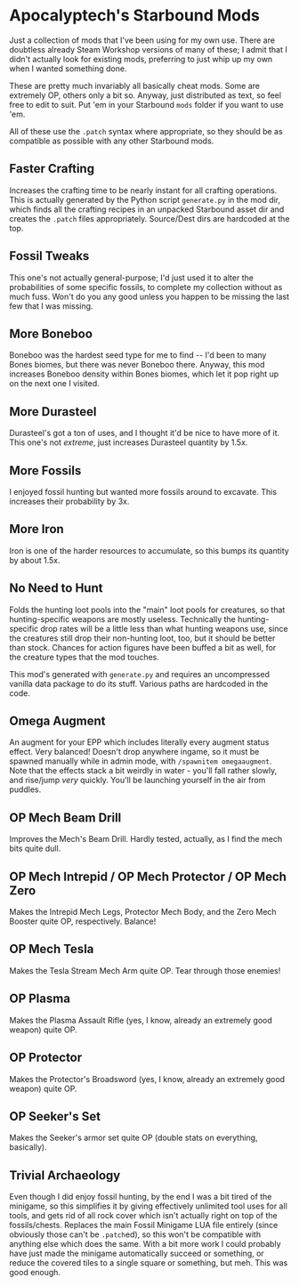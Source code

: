 # Apocalyptech's Starbound Mods

Just a collection of mods that I've been using for my own use.  There are
doubtless already Steam Workshop versions of many of these; I admit that
I didn't actually look for existing mods, preferring to just whip up my
own when I wanted something done.

These are pretty much invariably all basically cheat mods.  Some are
extremely OP, others only a bit so.  Anyway, just distributed as text,
so feel free to edit to suit.  Put 'em in your Starbound `mods` folder
if you want to use 'em.

All of these use the `.patch` syntax where appropriate, so they should be
as compatible as possible with any other Starbound mods.

## Faster Crafting

Increases the crafting time to be nearly instant for all crafting operations.
This is actually generated by the Python script `generate.py` in the mod
dir, which finds all the crafting recipes in an unpacked Starbound asset dir
and creates the `.patch` files appropriately.  Source/Dest dirs are hardcoded
at the top.

## Fossil Tweaks

This one's not actually general-purpose; I'd just used it to alter the
probabilities of some specific fossils, to complete my collection without
as much fuss.  Won't do you any good unless you happen to be missing the
last few that I was missing.

## More Boneboo

Boneboo was the hardest seed type for me to find -- I'd been to many Bones
biomes, but there was never Boneboo there.  Anyway, this mod increases
Boneboo density within Bones biomes, which let it pop right up on the next
one I visited.

## More Durasteel

Durasteel's got a ton of uses, and I thought it'd be nice to have more of
it.  This one's not *extreme*, just increases Durasteel quantity by 1.5x.

## More Fossils

I enjoyed fossil hunting but wanted more fossils around to excavate.  This
increases their probability by 3x.

## More Iron

Iron is one of the harder resources to accumulate, so this bumps its quantity
by about 1.5x.

## No Need to Hunt

Folds the hunting loot pools into the "main" loot pools for creatures, so that
hunting-specific weapons are mostly useless.  Technically the hunting-specific
drop rates will be a little less than what hunting weapons use, since the
creatures still drop their non-hunting loot, too, but it should be better than
stock.  Chances for action figures have been buffed a bit as well, for the
creature types that the mod touches.

This mod's generated with `generate.py` and requires an uncompressed vanilla
data package to do its stuff.  Various paths are hardcoded in the code.

## Omega Augment

An augment for your EPP which includes literally every augment status effect.
Very balanced!  Doesn't drop anywhere ingame, so it must be spawned manually
while in admin mode, with `/spawnitem omegaaugment`.  Note that the effects
stack a bit weirdly in water - you'll fall rather slowly, and rise/jump
*very* quickly.  You'll be launching yourself in the air from puddles.

## OP Mech Beam Drill

Improves the Mech's Beam Drill.  Hardly tested, actually, as I find the mech
bits quite dull.

## OP Mech Intrepid / OP Mech Protector / OP Mech Zero

Makes the Intrepid Mech Legs, Protector Mech Body, and the Zero Mech Booster
quite OP, respectively.  Balance!

## OP Mech Tesla

Makes the Tesla Stream Mech Arm quite OP.  Tear through those enemies!

## OP Plasma

Makes the Plasma Assault Rifle (yes, I know, already an extremely good
weapon) quite OP.

## OP Protector

Makes the Protector's Broadsword (yes, I know, already an extremely good
weapon) quite OP.

## OP Seeker's Set

Makes the Seeker's armor set quite OP (double stats on everything, basically).

## Trivial Archaeology

Even though I did enjoy fossil hunting, by the end I was a bit tired of the
minigame, so this simplifies it by giving effectively unlimited tool uses for
all tools, and gets rid of all rock cover which isn't actually right on top
of the fossils/chests.  Replaces the main Fossil Minigame LUA file
entirely (since obviously those can't be `.patch`ed), so this won't be
compatible with anything else which does the same.  With a bit more work I
could probably have just made the minigame automatically succeed or something,
or reduce the covered tiles to a single square or something, but meh.  This
was good enough.
